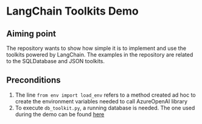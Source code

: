 # LangChain Toolkits Demo
 
## Aiming point
The repository wants to show how simple it is to implement and use the toolkits powered by LangChain.
The examples in the repository are related to the SQLDatabase and JSON toolkits.

## Preconditions
1. The line `from env import load_env` refers to a method created ad hoc to create the environment variables needed to call AzureOpenAI library 
2. To execute `db_toolkit.py`, a running database is needed. The one used during the demo can be found [here](https://datasets.imdbws.com/)
